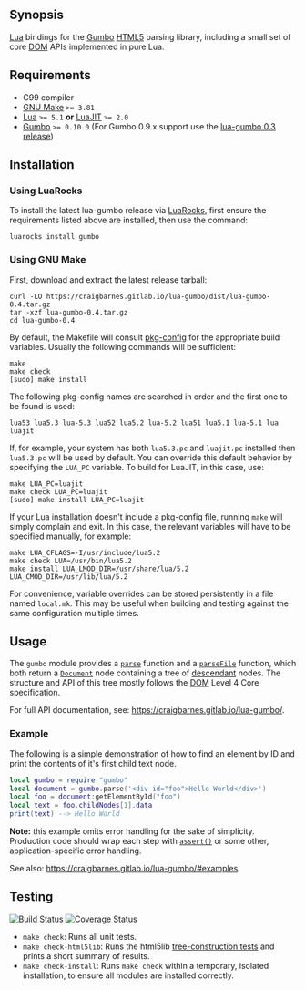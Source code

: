 Synopsis
--------

[Lua] bindings for the [Gumbo][] [HTML5] parsing library, including a
small set of core [DOM] APIs implemented in pure Lua.

Requirements
------------

* C99 compiler
* [GNU Make] `>= 3.81`
* [Lua] `>= 5.1` **or** [LuaJIT] `>= 2.0`
* [Gumbo] `>= 0.10.0` (For Gumbo 0.9.x support use the [lua-gumbo 0.3 release])

Installation
------------

### Using LuaRocks

To install the latest lua-gumbo release via [LuaRocks], first ensure
the requirements listed above are installed, then use the command:

    luarocks install gumbo

### Using GNU Make

First, download and extract the latest release tarball:

    curl -LO https://craigbarnes.gitlab.io/lua-gumbo/dist/lua-gumbo-0.4.tar.gz
    tar -xzf lua-gumbo-0.4.tar.gz
    cd lua-gumbo-0.4

By default, the Makefile will consult [pkg-config] for the appropriate
build variables. Usually the following commands will be sufficient:

    make
    make check
    [sudo] make install

The following pkg-config names are searched in order and the first one
to be found is used:

    lua53 lua5.3 lua-5.3 lua52 lua5.2 lua-5.2 lua51 lua5.1 lua-5.1 lua luajit

If, for example, your system has both `lua5.3.pc` and `luajit.pc` installed
then `lua5.3.pc` will be used by default. You can override this default
behavior by specifying the `LUA_PC` variable. To build for LuaJIT, in
this case, use:

    make LUA_PC=luajit
    make check LUA_PC=luajit
    [sudo] make install LUA_PC=luajit

If your Lua installation doesn't include a pkg-config file,
running `make` will simply complain and exit. In this case, the
relevant variables will have to be specified manually, for example:

    make LUA_CFLAGS=-I/usr/include/lua5.2
    make check LUA=/usr/bin/lua5.2
    make install LUA_LMOD_DIR=/usr/share/lua/5.2 LUA_CMOD_DIR=/usr/lib/lua/5.2

For convenience, variable overrides can be stored persistently in a file
named `local.mk`. This may be useful when building and testing against
the same configuration multiple times.

Usage
-----

The `gumbo` module provides a [`parse`] function and a [`parseFile`]
function, which both return a [`Document`] node containing a tree of
[descendant] nodes. The structure and API of this tree mostly follows
the [DOM] Level 4 Core specification.

For full API documentation, see: <https://craigbarnes.gitlab.io/lua-gumbo/>.

### Example

The following is a simple demonstration of how to find an element by ID
and print the contents of it's first child text node.

```lua
local gumbo = require "gumbo"
local document = gumbo.parse('<div id="foo">Hello World</div>')
local foo = document:getElementById("foo")
local text = foo.childNodes[1].data
print(text) --> Hello World
```

**Note:** this example omits error handling for the sake of simplicity.
Production code should wrap each step with [`assert()`] or some other,
application-specific error handling.

See also: <https://craigbarnes.gitlab.io/lua-gumbo/#examples>.

Testing
-------

[![Build Status](https://gitlab.com/craigbarnes/lua-gumbo/badges/master/build.svg)](https://gitlab.com/craigbarnes/lua-gumbo/pipelines)
[![Coverage Status](https://coveralls.io/repos/craigbarnes/lua-gumbo/badge.svg?branch=master&service=github)](https://coveralls.io/github/craigbarnes/lua-gumbo?branch=master)

* `make check`: Runs all unit tests.
* `make check-html5lib`: Runs the html5lib [tree-construction tests] and
  prints a short summary of results.
* `make check-install`: Runs `make check` within a temporary, isolated
  installation, to ensure all modules are installed correctly.


[Lua]: https://www.lua.org/
[LuaJIT]: http://luajit.org/
[C API]: https://www.lua.org/manual/5.2/manual.html#4
[HTML5]: https://html.spec.whatwg.org/multipage/introduction.html#is-this-html5?
[DOM]: https://dom.spec.whatwg.org/
[descendant]: https://dom.spec.whatwg.org/#concept-tree-descendant
[`parse`]: https://craigbarnes.gitlab.io/lua-gumbo/#parse
[`parseFile`]: https://craigbarnes.gitlab.io/lua-gumbo/#parsefile
[`Document`]: https://craigbarnes.gitlab.io/lua-gumbo/#document
[Gumbo]: https://github.com/google/gumbo-parser
[GNU Make]: https://www.gnu.org/software/make/
[LuaRocks]: https://luarocks.org/modules/craigb/gumbo
[pkg-config]: https://en.wikipedia.org/wiki/Pkg-config
[tree-construction tests]: https://github.com/html5lib/html5lib-tests/tree/master/tree-construction
[MDN DOM reference]: https://developer.mozilla.org/en-US/docs/Web/API/Document_Object_Model#DOM_interfaces
[luacov]: https://keplerproject.github.io/luacov/
[lua-gumbo 0.3 release]: https://craigbarnes.gitlab.io/lua-gumbo/dist/lua-gumbo-0.3.tar.gz
[`assert()`]: https://www.lua.org/manual/5.3/manual.html#pdf-assert
